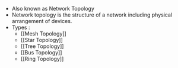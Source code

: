 - Also known as Network Topology
- Network topology is the structure of a network including physical arrangement of devices.
- Types :
	- [[Mesh Topology]]
	- [[Star Topology]]
	- [[Tree Topology]]
	- [[Bus Topology]]
	- [[Ring Topology]]
